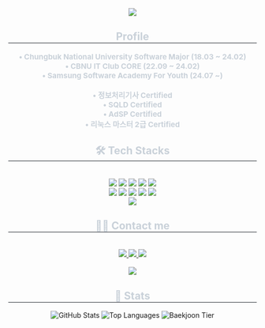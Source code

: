 <div align="center">
    <img src="https://capsule-render.vercel.app/api?type=soft&color=02a7ed&height=240&text=Sangho%20Lee&animation=fadeIn&fontColor=000000&fontSize=60" />
</div>
<div align="center">
    <h2 style="border-bottom: 1px solid #21262d; color: #c9d1d9;"> Profile </h2>
    <div style="font-weight: 700; font-size: 15px; text-align: center; color: #c9d1d9;">
        • Chungbuk National University Software Major (18.03 ~ 24.02) <br>
        • CBNU IT Club CORE (22.09 ~ 24.02) <br>
        • Samsung Software Academy For Youth (24.07 ~) <br><br>
        • 정보처리기사 Certified <br>
        • SQLD Certified <br>
        • AdSP Certified <br>
        • 리눅스 마스터 2급 Certified
    </div>
</div>
<div align="center">
    <h2 style="border-bottom: 1px solid #21262d; color: #c9d1d9;"> 🛠️ Tech Stacks </h2> <br>
    <div style="margin: 0 auto; text-align: center;" align="center">
        <img src="https://img.shields.io/badge/Amazon AWS-232F3E?style=flat&logo=Amazon AWS&logoColor=white">
        <img src="https://img.shields.io/badge/Git-F05032?style=flat&logo=Git&logoColor=white">
        <img src="https://img.shields.io/badge/Github-181717?style=flat&logo=Github&logoColor=white">
        <img src="https://img.shields.io/badge/Java-007396?style=flat&logo=Java&logoColor=white">
        <img src="https://img.shields.io/badge/Javascript-F7DF1E?style=flat&logo=Javascript&logoColor=white">
        <br/><img src="https://img.shields.io/badge/Linux-FCC624?style=flat&logo=Linux&logoColor=white">
        <img src="https://img.shields.io/badge/MySQL-4479A1?style=flat&logo=MySQL&logoColor=white">
        <img src="https://img.shields.io/badge/MongoDB-47A248?style=flat&logo=MongoDB&logoColor=white">
        <img src="https://img.shields.io/badge/Spring Boot-6DB33F?style=flat&logo=Spring Boot&logoColor=white">
        <img src="https://img.shields.io/badge/Tailwind CSS-06B6D4?style=flat&logo=Tailwind CSS&logoColor=white">
        <br/><img src="https://img.shields.io/badge/Recoil-0179f3?style=flat&logo=Recoil&logoColor=white">
    </div>
</div>
<div align="center">
    <h2 style="border-bottom: 1px solid #21262d; color: #c9d1d9;"> 🧑‍💻 Contact me </h2> <br>
    <div align="center">
        <a href=mailto:sangho228@gmail.com> <img src="https://img.shields.io/badge/Gmail-EA4335?style=flat&logo=Gmail&logoColor=white&link=mailto:sangho228@gmail.com"> </a>
        <a href=https://www.notion.so/Hi-I-m-Sangho-Lee-915dc7fe721647348d24b0252e95ff9a?pvs=4> <img src="https://img.shields.io/badge/Notion-000000?style=flat&logo=Notion&logoColor=white&link=https://www.notion.so/Hi-I-m-Sangho-Lee-915dc7fe721647348d24b0252e95ff9a?pvs=4"> </a>
        <a href=https://velog.io/@tkdgh6427> <img src="https://img.shields.io/badge/Velog-20C997?style=flat&logo=Velog&logoColor=white&link=https://velog.io/@tkdgh6427"> </a>
    </div> <br>
    <div align="center">
        <a href="https://hits.seeyoufarm.com"> <img src="https://hits.seeyoufarm.com/api/count/incr/badge.svg?url=https%3A%2F%2Fgithub.com%2Fsangholee228%2F&count_bg=%23000000&title_bg=%23000000&icon=github.svg&icon_color=%23FFFFFF&title=GitHub&edge_flat=false"/></a>
    </div>
</div>
<div align="center">
    <h2 style="border-bottom: 1px solid #21262d; color: #c9d1d9;"> 🏅 Stats </h2>
    <div align="center">
        <img src="https://github-readme-stats.vercel.app/api?username=sangholee235&show_icons=true&theme=radical" alt="GitHub Stats"/>
        <img src="https://github-readme-stats.vercel.app/api/top-langs/?username=sangholee235&layout=compact&theme=radical" alt="Top Languages"/>
        <img src="http://mazassumnida.wtf/api/v2/generate_badge?boj=tkdgh990612" alt="Baekjoon Tier"/>
    </div>
</div>
